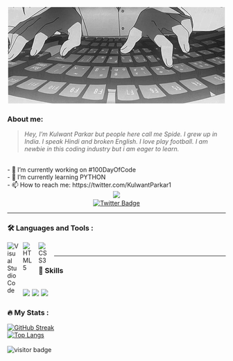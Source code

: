 <div id="header" align="center">
  <img src="https://raw.githubusercontent.com/kulwantparkar/gif/main/7A5ZfPJ.gif" />
</div>

### About me:
> *Hey, I’m Kulwant Parkar but people here call me Spide. I grew up in India. I speak Hindi and broken English. I love play football.
>   I am newbie in this coding industry but i am eager to learn.*
<br>
- 🔭 I’m currently working on #100DayOfCode <br>
- 🌱 I’m currently learning PYTHON <br>
- 📫 How to reach me: https://twitter.com/KulwantParkar1 

<div id="header" align="center">
  <img src="https://media.giphy.com/media/M9gbBd9nbDrOTu1Mqx/giphy.gif" width="100"/>
</div>

<div id="badges" align = "center">
  </a>
  <a href="https://twitter.com/KulwantParkar1">
    <img src="https://img.shields.io/badge/Twitter-blue?style=for-the-badge&logo=twitter&logoColor=white" alt="Twitter Badge"/>
  </a>
</div>

---

### :hammer_and_wrench: Languages and Tools :
<img align="left" alt="Visual Studio Code" width="26px" src="https://cdn.jsdelivr.net/gh/devicons/devicon/icons/vscode/vscode-original.svg" style="padding-right:10px;" />
<img align="left" alt="HTML5" width="26px" src="https://cdn.jsdelivr.net/gh/devicons/devicon/icons/html5/html5-original.svg" style="padding-right:10px;" />
<img align="left" alt="CSS3" width="26px" src="https://cdn.jsdelivr.net/gh/devicons/devicon/icons/css3/css3-original.svg" style="padding-right:10px;" /><br>

---

### 💼 Skills

![](https://img.shields.io/badge/Code-Python-informational?style=flat&logo=Python&logoColor=white&color=4AB197)
![](https://img.shields.io/badge/Code-HTML-informational?style=flat&logo=html5&logoColor=white&color=4AB197)
![](https://img.shields.io/badge/Code-CSS-informational?style=flat&logo=css3&logoColor=white&color=4AB197)
---

### :fire: My Stats :
[![GitHub Streak](http://github-readme-streak-stats.herokuapp.com?user=kulwantparkar&theme=dark&background=000000)](https://git.io/streak-stats)<br>
[![Top Langs](https://github-readme-stats.vercel.app/api/top-langs/?username=kulwantparkar&layout=compact&theme=vision-friendly-dark)](https://github.com/anuraghazra/github-readme-stats)<br>
<br>
![visitor badge](https://visitor-badge.glitch.me/badge?page_id=kulwantparkar.visitor-badge)
